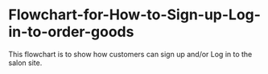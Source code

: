 # Flowchart-for-How-to-Sign-up-Log-in-to-order-goods
This flowchart is to show how customers can sign up and/or Log in to the salon site.
